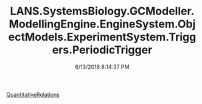 ﻿---
title: LANS.SystemsBiology.GCModeller.ModellingEngine.EngineSystem.ObjectModels.ExperimentSystem.Triggers.PeriodicTrigger
date: 6/13/2016 8:14:37 PM
---

[QuantitativeRelations](T-LANS.SystemsBiology.GCModeller.ModellingEngine.EngineSystem.ObjectModels.ExperimentSystem.Triggers.PeriodicTrigger.QuantitativeRelations.html)
